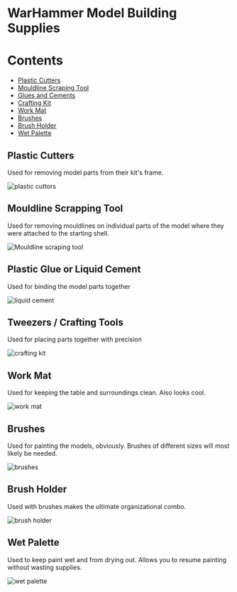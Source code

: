 # WarHammer Model Building Supplies

# Contents

- [Plastic Cutters](#plastic-cutters)
- [Mouldline Scraping Tool](#mouldline-scrapping-tool)
- [Glues and Cements](#plastic-glue-or-liquid-cement)
- [Crafting Kit](#tweezers--crafting-tools)
- [Work Mat](#work-mat)
- [Brushes](#brushes)
- [Brush Holder](#brush-holder)
- [Wet Palette](#wet-palette)

## Plastic Cutters

Used for removing model parts from their kit's frame.

![plastic cuttors](assets/plastic-cutters.jpg)

## Mouldline Scrapping Tool

Used for removing mouldlines on individual parts of the model where they were attached to the starting shell.

![Mouldline scraping tool](assets/moduline-scrape-tool.jpg)

## Plastic Glue or Liquid Cement

Used for binding the model parts together

![liquid cement](assets/liquid-cement.jpg)

## Tweezers / Crafting Tools

Used for placing parts together with precision

![crafting kit](assets/tweezers.jpg)

## Work Mat

Used for keeping the table and surroundings clean. Also looks cool.

![work mat](assets/work-mat.jpg)

## Brushes

Used for painting the models, obviously. Brushes of different sizes will most 
likely be needed.

![brushes](assets/detail-brushes.jpg)

## Brush Holder

Used with brushes makes the ultimate organizational combo.

![brush holder](assets/brush-holder.jpg)

## Wet Palette

Used to keep paint wet and from drying out. Allows you to resume painting without wasting supplies.

![wet palette](assets/wet-pallette.png)